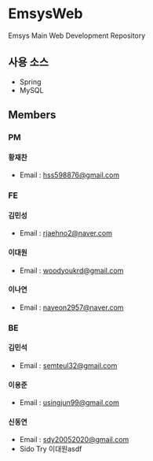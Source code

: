 # EmsysWeb
Emsys Main Web Development Repository
## 사용 소스
- Spring
- MySQL

## Members
### PM
#### 황재찬
- Email : hss598876@gmail.com
### FE
#### 김민성
- Email : rjaehno2@naver.com
#### 이대원
- Email : woodyoukrd@gmail.com
#### 이나연
- Email : nayeon2957@naver.com
### BE
#### 김민석
- Email : semteul32@gmail.com
#### 이용준
- Email : usingjun99@gmail.com
#### 신동연
- Email : sdy20052020@gmail.com
- Sido Try
이대원asdf
